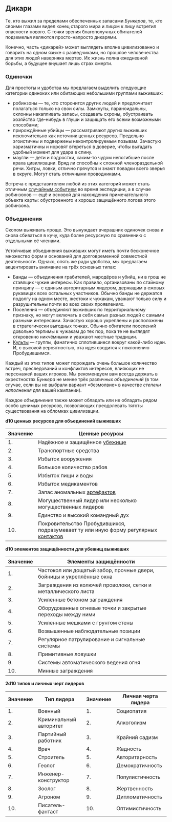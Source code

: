 ## Дикари

Те, кто выжил за пределами обеспеченных запасами *Бункеров*, те, кто своими глазами видел конец старого мира и лицом к лицу встретил опасности нового. С точки зрения благополучных обитателей подземелья являются просто-напросто дикарями.

Конечно, часть «дикарей» может выглядеть вполне цивилизованно и говорить на одном языке с разведчиками, но прошлое человечества для этих людей наверняка мертво. Их жизнь полна ежедневной борьбы, а будущее внушает лишь страх смерти.

### Одиночки

Для простоты и удобства мы предлагаем выделить следующие категории одиноких или обитающих небольшими группами выживших:

- робинзоны — те, кто сторонится других людей и предпочитает полагаться только на свои силы. Замкнуты, параноидальны, склонны накапливать запасы, создавать схроны, обустраивать хозяйство где-нибудь в глуши и защищать его всеми возможными способами;
- прирождённые убийцы — рассматривают других выживших исключительно как источник ценных ресурсов. Предельно эгоистичны и подвержены неконтролируемым позывам. Зачастую харизматичны и норовят втереться в доверие, чтобы выгадать удобный момент для удара в спину.
- маугли — дети и подростки, каким-то чудом непогибшие после краха цивилизации. Вряд ли способны к сложной членораздельной речи. Хитры, ловки, отлично прячутся и знают повадки всего зверья в округе. Могут стать отличными проводниками.

Встреча с представителем любой из этих категорий может стать отличным [случайным событием](/expeditions/expeditions_events) во время экспедиции, а в случае робинзонов — ещё и основой для нахождения примечательного объекта карты: обустроенного и хорошо защищённого логова этого робинзона.

### Объединения

Скопом выживать проще. Это вынуждает вчерашних одиночек снова и снова сбиваться в кучу, куда более ресурсную по сравнению с отдельными её членами.

Устойчивые объединения выживших могут иметь почти бесконечное множество форм и оснований для долговременной совместной деятельности. Однако, опять же ради удобства, мы предлагаем акцентировать внимание на трёх основных типах:

- Банды — объединения грабителей, мародёров и убийц, ни в грош не ставящих чужие интересы. Как правило, организованы по стайному принципу — с единым авторитарным лидером, держащим в ежовых рукавицах всех остальных участников. Обычно банды не держатся подолгу на одном месте, жестоки к чужакам, уважают только силу и разрушительны почти во всех своих проявлениях.
- Поселения — объединяют выживших по территориальному признаку, но могут включать в себя самых разных людей с самыми разными интересами. Зачастую хорошо укреплены и расположены в стратегически выгодных точках. Обычно обитатели поселений довольно терпимы к чужакам до тех пор, пока те не выглядят откровенно никчёмными и уважают местные традиции.
- [Культы](/awakened/awakened_tools) — группы, фанатично сплотившиеся вокруг какой-либо идеи. И, с высокой вероятностью, эта идея сводится к поклонению Пробудившимся.

Каждый из этих типов может порождать очень большое количество встреч, преследований и конфликтов интересов, влияющих не персонажей ваших игроков. Мы рекомендуем вам всегда держать в окрестностях *Бункера* не менее трёх различных *объединений* (в том случае, если вы не выбрали вариант «безмолвие» в качестве *степени наполнения* для вашей кампании).

Каждое *объединение* также может обладать или не обладать рядом особо ценимых ресурсов, позволяющих преодолевать тяготы существования на обломках цивилизации.

**d10 ценных ресурсов для объединений выживших**

|Значение|Ценные ресурсы|
|--- |--- |
|1.|Надёжное и защищённое [убежище](/outpost/outpost)|
|2.|Транспортные средства|
|3.|Избыток вооружения|
|4.|Большое количество рабов|
|5.|Избыток пищи и воды|
|6.|Избыток медикаментов|
|7.|Запас аномальных [артефактов](/anomalies/anomalies_artifacts)|
|8.|Могущественный лидер или несколько могущественных лидеров|
|9.|Единство и высокий командный дух|
|10.|Покровительство Пробудившихся, подразумевает ту или иную форму регулярных [контактов](/awakened/awakened_speech)|

**d10 элементов защищённости для убежищ выживших**

|Значение|Элементы защищённости|
|--- |--- |
|1.|Частокол или дощатый забор, прочные двери, бойницы и укреплённые окна|
|2.|Заграждения из колючей проволоки, сетки и металлического листа|
|3.|Усиленные бетоном заграждения|
|4.|Оборудованные огневые точки и закрытые переходы между ними|
|5.|Усиленные мешками с грунтом стены|
|6.|Возвышенные наблюдательные позиции|
|7.|Регулярное патрулирование и сигнальные системы|
|8.|Примитивные ловушки|
|9.|Системы автоматического ведения огня|
|10.|Минные заграждения|

**2d10 типов и личных черт лидеров**

|Значение|Тип лидера|Значение|Личная черта лидера|
|--- |--- |--- |--- |
|1.|Военный|1.|Социопатия|
|2.|Криминальный авторитет|2.|Алкоголизм|
|3.|Партийный работник|3.|Крайний садизм|
|4.|Врач|4.|Жадность|
|5.|Строитель|5.|Авторитарность|
|6.|Геолог|6.|Демократичность|
|7.|Инженер-конструктор|7.|Популистичность|
|8.|Зоолог|8.|Жертвенность|
|9.|Агроном|9.|Дипломатичность|
|10.|Писатель-фантаст|10.|Оптимистичность|